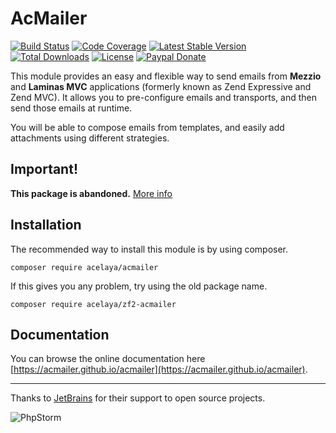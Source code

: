 # AcMailer

[![Build Status](https://img.shields.io/github/workflow/status/acmailer/acmailer/Continuous%20integration/main?logo=github&style=flat-square)](https://github.com/acmailer/acmailer/actions?query=workflow%3A%22Continuous+integration%22)
[![Code Coverage](https://img.shields.io/codecov/c/gh/acmailer/acmailer/main?style=flat-square)](https://app.codecov.io/gh/acmailer/acmailer)
[![Latest Stable Version](https://img.shields.io/github/release/acmailer/acmailer.svg?style=flat-square)](https://packagist.org/packages/acelaya/zf2-acmailer)
[![Total Downloads](https://img.shields.io/packagist/dt/acelaya/zf2-acmailer.svg?style=flat-square)](https://packagist.org/packages/acelaya/zf2-acmailer)
[![License](https://img.shields.io/github/license/acmailer/acmailer.svg?style=flat-square)](https://github.com/acmailer/acmailer/blob/main/LICENSE.txt)
[![Paypal Donate](https://img.shields.io/badge/Donate-paypal-blue.svg?style=flat-square&logo=paypal&colorA=cccccc)](https://acel.me/donate)

This module provides an easy and flexible way to send emails from **Mezzio** and **Laminas MVC** applications (formerly known as Zend Expressive and Zend MVC). It allows you to pre-configure emails and transports, and then send those emails at runtime.

You will be able to compose emails from templates, and easily add attachments using different strategies.

## Important!

**This package is abandoned.** [More info](https://github.com/acmailer/acmailer/issues/283)

## Installation

The recommended way to install this module is by using composer.

    composer require acelaya/acmailer

If this gives you any problem, try using the old package name.

    composer require acelaya/zf2-acmailer

## Documentation

You can browse the online documentation here [https://acmailer.github.io/acmailer](https://acmailer.github.io/acmailer).

* * *

Thanks to [JetBrains](https://www.jetbrains.com/) for their support to open source projects.

![PhpStorm](http://static.alejandrocelaya.com/img/logo_PhpStorm.png)
